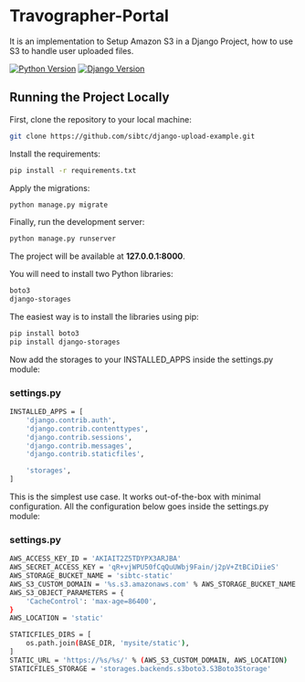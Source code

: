 # Travographer-Portal
It is an implementation to Setup Amazon S3 in a Django Project, how to use S3 to handle user uploaded files.

[![Python Version](https://img.shields.io/badge/python-3.7-brightgreen.svg)](https://python.org)
[![Django Version](https://img.shields.io/badge/django-2.1-brightgreen.svg)](https://djangoproject.com)


## Running the Project Locally

First, clone the repository to your local machine:

```bash
git clone https://github.com/sibtc/django-upload-example.git
```

Install the requirements:

```bash
pip install -r requirements.txt
```

Apply the migrations:

```bash
python manage.py migrate
```

Finally, run the development server:

```bash
python manage.py runserver
```

The project will be available at **127.0.0.1:8000**.

You will need to install two Python libraries:

```bash
boto3
django-storages
```

The easiest way is to install the libraries using pip:

```bash
pip install boto3
pip install django-storages
```

Now add the storages to your INSTALLED_APPS inside the settings.py module:

### settings.py

```bash
INSTALLED_APPS = [
    'django.contrib.auth',
    'django.contrib.contenttypes',
    'django.contrib.sessions',
    'django.contrib.messages',
    'django.contrib.staticfiles',

    'storages',
]
```

This is the simplest use case. It works out-of-the-box with minimal configuration. All the configuration below goes inside the settings.py module:

### settings.py

```bash
AWS_ACCESS_KEY_ID = 'AKIAIT2Z5TDYPX3ARJBA'
AWS_SECRET_ACCESS_KEY = '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'
AWS_STORAGE_BUCKET_NAME = 'sibtc-static'
AWS_S3_CUSTOM_DOMAIN = '%s.s3.amazonaws.com' % AWS_STORAGE_BUCKET_NAME
AWS_S3_OBJECT_PARAMETERS = {
    'CacheControl': 'max-age=86400',
}
AWS_LOCATION = 'static'

STATICFILES_DIRS = [
    os.path.join(BASE_DIR, 'mysite/static'),
]
STATIC_URL = 'https://%s/%s/' % (AWS_S3_CUSTOM_DOMAIN, AWS_LOCATION)
STATICFILES_STORAGE = 'storages.backends.s3boto3.S3Boto3Storage'
```